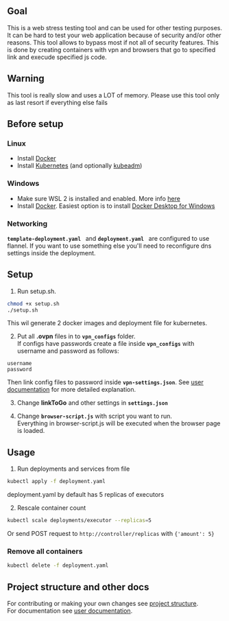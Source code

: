 ## Goal
This is a web stress testing tool and can be used for other testing purposes. 
It can be hard to test your web application because of security and/or other reasons. This tool allows to bypass most if not all of security features.
This is done by creating containers with vpn and browsers that go to specified link and execude specified js code.

## Warning
This tool is really slow and uses a LOT of memory.
Please use this tool only as last resort if everything else fails

## Before setup
### Linux
 * Install [Docker](https://docs.docker.com/engine/install/)
 * Install [Kubernetes](https://kubernetes.io/docs/tasks/tools/install-kubectl/) (and optionally [kubeadm](https://kubernetes.io/docs/setup/production-environment/tools/kubeadm/install-kubeadm/))
### Windows
 * Make sure WSL 2 is installed and enabled. More info [here](https://docs.microsoft.com/en-us/windows/wsl/install-win10)
 * Install [Docker](https://docs.docker.com/docker-for-windows/install/). Easiest option is to install [Docker Desktop for Windows](https://hub.docker.com/editions/community/docker-ce-desktop-windows/)

### Networking
**`template-deployment.yaml `** and **`deployment.yaml `** are configured to use flannel. If you want to use something else you'll need to reconfigure dns settings inside the deployment.

## Setup
1. Run setup.sh.
```bash
chmod +x setup.sh
./setup.sh
```
This wil generate 2 docker images and deployment file for kubernetes.

2. Put all **.ovpn** files in to **`vpn_configs`** folder.\
If configs have passwords create a file inside **`vpn_configs`** with username and password as follows:
```
username
password
```
Then link config files to password inside **`vpn-settings.json`**. See [user documentation](/docs/USER_DOCS.md#vpn_configs-and-password-on-ovpn-file) for more detailed explanation.

3. Change **linkToGo** and other settings in **`settings.json`**

4. Change **`browser-script.js`** with script you want to run.\
Everything in browser-script.js will be executed when the browser page is loaded.

## Usage
1. Run deployments and services from file
```bash
kubectl apply -f deployment.yaml
```
deployment.yaml by default has 5 replicas of executors

2. Rescale container count
```bash
kubectl scale deployments/executor --replicas=5
```
Or send POST request to `http://controller/replicas` with `{'amount': 5}`

### Remove all containers
```bash
kubectl delete -f deployment.yaml
```

## Project structure and other docs
For contributing or making your own changes see [project structure](/dev/PROJECT_STRUCTURE.md).  
For documentation see [user documentation](/docs/USER_DOCS.md).
